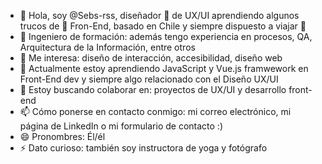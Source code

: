 <!---
- **ENG**: 
- 👋 Hi, I’m @Sebs-rss , UX/UI Designer 🦄 learning some Fron-End tricks 🌈, Chilean and traveller
- 👀 I’m interested in: interaction design, accessibility, web design
- 🌱 I’m currently learning JavaScript and Vue.js framwework in Front-End dev and always something related to UX/UI Design
- 💞️ I’m looking to collaborate on: UX/UI and Front-End dev. projects
- 📫 How to reach me: my email, LinkedIn page or my 'Contact' me form :)
- 😄 Pronouns: He/him
- ⚡ Fun fact: I'm also a Yoga instructor and photographer
--->
- 👋 Hola, soy @Sebs-rss, diseñador 🦄 de UX/UI aprendiendo algunos trucos de 🌈 Fron-End, basado en Chile y siempre dispuesto a viajar 🛫
- 📖 Ingeniero de formación: además tengo experiencia en procesos, QA, Arquitectura de la Información, entre otros
- 👀 Me interesa: diseño de interacción, accesibilidad, diseño web
- 🌱 Actualmente estoy aprendiendo JavaScript y Vue.js framwework en Front-End dev y siempre algo relacionado con el Diseño UX/UI
- 💞️ Estoy buscando colaborar en: proyectos de UX/UI y desarrollo front-end
- 📫 Cómo ponerse en contacto conmigo: mi correo electrónico, mi página de LinkedIn o mi formulario de contacto :)
- 😄 Pronombres: Él/él
- ⚡ Dato curioso: también soy instructora de yoga y fotógrafo

<!---
Sebs-rss/Sebs-rss is a ✨ special ✨ repository because its `README.md` (this file) appears on your GitHub profile.
You can click the Preview link to take a look at your changes.
--->
